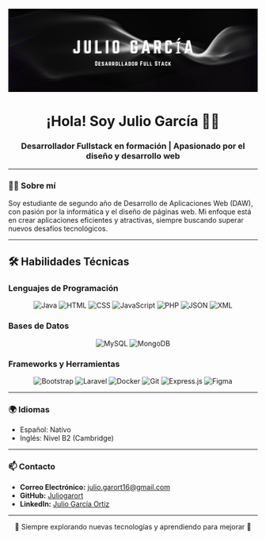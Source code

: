 <!-- Banner -->
<p align="center">
  <img src="JulioGarcía.png" alt="Banner_JGO">
</p>

<h1 align="center">¡Hola! Soy Julio García 🖖🏼</h1>
<h3 align="center">Desarrollador Fullstack en formación | Apasionado por el diseño y desarrollo web</h3>

---

### 👨‍💻 **Sobre mí**
Soy estudiante de segundo año de Desarrollo de Aplicaciones Web (DAW), con pasión por la informática y el diseño de páginas web. Mi enfoque está en crear aplicaciones eficientes y atractivas, siempre buscando superar nuevos desafíos tecnológicos.

---
## 🛠️ **Habilidades Técnicas**

### **Lenguajes de Programación**
<p align="center">
  <img src="https://upload.wikimedia.org/wikipedia/commons/thumb/3/30/Java_programming_language_logo.svg/1280px-Java_programming_language_logo.svg.png" alt="Java" width="100">
  <img src="https://upload.wikimedia.org/wikipedia/commons/6/6a/HTML5_Logo_256.png" alt="HTML" width="100">
  <img src="https://upload.wikimedia.org/wikipedia/commons/6/61/CSS3_logo.svg" alt="CSS" width="100">
  <img src="https://upload.wikimedia.org/wikipedia/commons/6/6a/JavaScript-logo.png" alt="JavaScript" width="100">
  <img src="https://upload.wikimedia.org/wikipedia/commons/2/27/PHP-logo.svg" alt="PHP" width="100">
  <img src="https://upload.wikimedia.org/wikipedia/commons/2/21/JSON_logo.svg" alt="JSON" width="100">
  <img src="https://upload.wikimedia.org/wikipedia/commons/9/99/Xml_logo.svg" alt="XML" width="100">
</p>

### **Bases de Datos**
<p align="center">
  <img src="https://upload.wikimedia.org/wikipedia/commons/6/65/MySQL_logo.svg" alt="MySQL" width="100">
  <img src="https://upload.wikimedia.org/wikipedia/commons/9/92/MongoDB_logo.svg" alt="MongoDB" width="100">
</p>

### **Frameworks y Herramientas**
<p align="center">
  <img src="https://upload.wikimedia.org/wikipedia/commons/a/a2/Bootstrap_logo.svg" alt="Bootstrap" width="100">
  <img src="https://upload.wikimedia.org/wikipedia/commons/e/e9/Laravel_logo.svg" alt="Laravel" width="100">
  <img src="https://upload.wikimedia.org/wikipedia/commons/a/a7/Docker_logo.svg" alt="Docker" width="100">
  <img src="https://upload.wikimedia.org/wikipedia/commons/3/3f/Git_logo.svg" alt="Git" width="100">
  <img src="https://upload.wikimedia.org/wikipedia/commons/6/6d/Expressjs.png" alt="Express.js" width="100">
  <img src="https://upload.wikimedia.org/wikipedia/commons/4/4f/Figma-logo.svg" alt="Figma" width="100">
</p>

---

### 🌍 **Idiomas**
- Español: Nativo  
- Inglés: Nivel B2 (Cambridge)

---

### 📫 **Contacto**
- **Correo Electrónico:** julio.garort16@gmail.com  
- **GitHub:** [Juliogarort](https://github.com/Juliogarort)  
- **LinkedIn:** [Julio García Ortiz](https://www.linkedin.com/in/julio-garc%C3%ADa-ortiz-742012237/)  

---

<p align="center">
  🚀 Siempre explorando nuevas tecnologías y aprendiendo para mejorar 🌟
</p>
